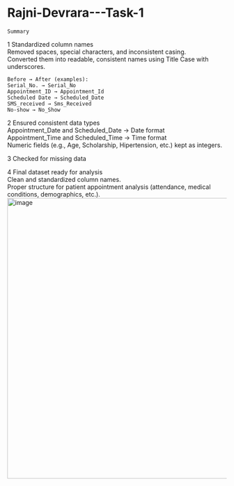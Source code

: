 # Rajni-Devrara---Task-1
							
	Summary						
							
1	Standardized column names						
	Removed spaces, special characters, and inconsistent casing.						
	Converted them into readable, consistent names using Title Case with underscores.						
							
	Before → After (examples):						
	Serial_No. → Serial_No						
	Appointment_ID → Appointment_Id						
	Scheduled Date → Scheduled_Date						
	SMS_received → Sms_Received						
	No-show → No_Show						
							
2	Ensured consistent data types						
	Appointment_Date and Scheduled_Date → Date format						
	Appointment_Time and Scheduled_Time → Time format						
	Numeric fields (e.g., Age, Scholarship, Hipertension, etc.) kept as integers.						
							
3	Checked for missing data						
							
4	Final dataset ready for analysis						
	Clean and standardized column names.						
	Proper structure for patient appointment analysis (attendance, medical conditions, demographics, etc.).						
<img width="915" height="644" alt="image" src="https://github.com/user-attachments/assets/8834e439-18c4-4ee8-9675-0031a109db2b" />
